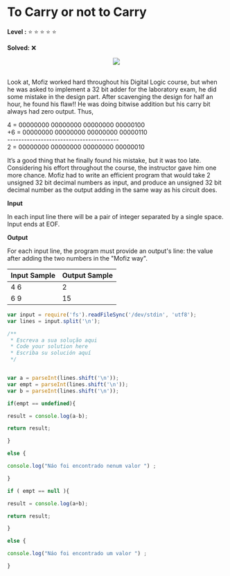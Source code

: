 # To Carry or not to Carry

<!-- Carregar ou não carregar -->

**Level :** :star: :star: :star: :star: :star:

**Solved:** ❌

<div align="center"; >
<img  src="https://resources.beecrowd.com.br/gallery/images/problems/UOJ_1026.png">
</div> <br>

Look at, Mofiz worked hard throughout his Digital Logic course, but when he was asked to implement a 32 bit adder for the laboratory exam, he did some mistake in the design part. After scavenging the design for half an hour, he found his flaw!! He was doing bitwise addition but his carry bit always had zero output. Thus,

<!-- olhando para , Mofiz trabalhou duro por muito tempo seu cursor de lógica digital , mas quando ele foi perguntado para implementar um 32 bit adicionador para o exame do laboratório , ele fez algo de errado a parte de design . depois mudando o design para meia hora , ele encontrou sua falha !! ele foi fazer outro bit adicionando mas seu transporte bit sempre teve saida zero , portanto .
-->


 4  = 00000000 00000000 00000000 00000100 <br>
+6  = 00000000 00000000 00000000 00000110 <br>
    ---------------------------------------- <br>
 2  = 00000000 00000000 00000000 00000010 <br>

<p> It’s a good thing that he finally found his mistake, but it was too late. Considering his effort throughout the course, the instructor gave him one more chance. Mofiz had to write an efficient program that would take 2 unsigned 32 bit decimal numbers as input, and produce an unsigned 32 bit decimal number as the output adding in the same way as his circuit does.
</p>

<!-- É algo bom que ele finalmente encontrou este rro , mas e era também tarde . Considerando este esforço muito tempo o cursor. o instrutor deu a ele um e mais chances .Mofiz para escrever um número decimal com a entrada , e produze um sem sinal de 32 bit número decimal com outra saida adicionados em da mesma maneira com o circuito dele faz . -->

**Input**

In each input line there will be a pair of integer separated by a single space. Input ends at EOF.

<!-- em cada linha de saida ele vai ser um par de inteiros separado de um espaço sozinho . fim de saidas para EOF. -->

**Output**

<p> For each input line, the program must provide an output's line: the value after adding the two numbers in the "Mofiz way". </p>

<!-- para cada linha de saida , o programa deve prover uma outra linha de saida : o valor depois adiciona os dois números em o " maneira Mofiz " -->

|Input Sample	|Output Sample|
|:--|:--|
| 4 6 |  2 |
| 6 9 | 15 |


```javascript
var input = require('fs').readFileSync('/dev/stdin', 'utf8');
var lines = input.split('\n');

/**
 * Escreva a sua solução aqui
 * Code your solution here
 * Escriba su solución aquí
 */


var a = parseInt(lines.shift('\n'));
var empt = parseInt(lines.shift('\n'));
var b = parseInt(lines.shift('\n'));

if(empt == undefined){

result = console.log(a-b);

return result;

}

else {

console.log("Náo foi encontrado nenum valor ") ;

}

if ( empt == null ){

result = console.log(a+b);

return result;

}

else {

console.log("Náo foi encontrado um valor ") ;

}




```

